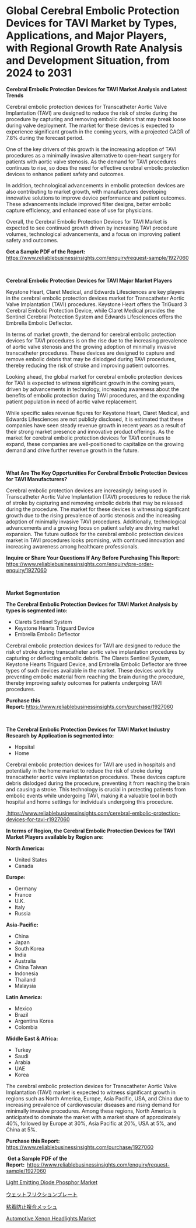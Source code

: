 <p><h1>Global Cerebral Embolic Protection Devices for TAVI Market by Types, Applications, and Major Players, with Regional Growth Rate Analysis and Development Situation, from 2024 to 2031</h1></p><p><strong>Cerebral Embolic Protection Devices for TAVI Market Analysis and Latest Trends</strong></p>
<p><p>Cerebral embolic protection devices for Transcatheter Aortic Valve Implantation (TAVI) are designed to reduce the risk of stroke during the procedure by capturing and removing embolic debris that may break loose during valve deployment. The market for these devices is expected to experience significant growth in the coming years, with a projected CAGR of 7.8% during the forecast period.</p><p>One of the key drivers of this growth is the increasing adoption of TAVI procedures as a minimally invasive alternative to open-heart surgery for patients with aortic valve stenosis. As the demand for TAVI procedures continues to rise, so does the need for effective cerebral embolic protection devices to enhance patient safety and outcomes.</p><p>In addition, technological advancements in embolic protection devices are also contributing to market growth, with manufacturers developing innovative solutions to improve device performance and patient outcomes. These advancements include improved filter designs, better embolic capture efficiency, and enhanced ease of use for physicians.</p><p>Overall, the Cerebral Embolic Protection Devices for TAVI Market is expected to see continued growth driven by increasing TAVI procedure volumes, technological advancements, and a focus on improving patient safety and outcomes.</p></p>
<p><strong>Get a Sample PDF of the Report:&nbsp;</strong> <a href="https://www.reliablebusinessinsights.com/enquiry/request-sample/1927060">https://www.reliablebusinessinsights.com/enquiry/request-sample/1927060</a></p>
<p>&nbsp;</p>
<p><strong>Cerebral Embolic Protection Devices for TAVI Major Market Players</strong></p>
<p><p>Keystone Heart, Claret Medical, and Edwards Lifesciences are key players in the cerebral embolic protection devices market for Transcatheter Aortic Valve Implantation (TAVI) procedures. Keystone Heart offers the TriGuard 3 Cerebral Embolic Protection Device, while Claret Medical provides the Sentinel Cerebral Protection System and Edwards Lifesciences offers the Embrella Embolic Deflector.</p><p>In terms of market growth, the demand for cerebral embolic protection devices for TAVI procedures is on the rise due to the increasing prevalence of aortic valve stenosis and the growing adoption of minimally invasive transcatheter procedures. These devices are designed to capture and remove embolic debris that may be dislodged during TAVI procedures, thereby reducing the risk of stroke and improving patient outcomes.</p><p>Looking ahead, the global market for cerebral embolic protection devices for TAVI is expected to witness significant growth in the coming years, driven by advancements in technology, increasing awareness about the benefits of embolic protection during TAVI procedures, and the expanding patient population in need of aortic valve replacement.</p><p>While specific sales revenue figures for Keystone Heart, Claret Medical, and Edwards Lifesciences are not publicly disclosed, it is estimated that these companies have seen steady revenue growth in recent years as a result of their strong market presence and innovative product offerings. As the market for cerebral embolic protection devices for TAVI continues to expand, these companies are well-positioned to capitalize on the growing demand and drive further revenue growth in the future.</p></p>
<p>&nbsp;</p>
<p><strong>What Are The Key Opportunities For Cerebral Embolic Protection Devices for TAVI Manufacturers?</strong></p>
<p><p>Cerebral embolic protection devices are increasingly being used in Transcatheter Aortic Valve Implantation (TAVI) procedures to reduce the risk of stroke by capturing and removing embolic debris that may be released during the procedure. The market for these devices is witnessing significant growth due to the rising prevalence of aortic stenosis and the increasing adoption of minimally invasive TAVI procedures. Additionally, technological advancements and a growing focus on patient safety are driving market expansion. The future outlook for the cerebral embolic protection devices market in TAVI procedures looks promising, with continued innovation and increasing awareness among healthcare professionals.</p></p>
<p><strong>Inquire or Share Your Questions If Any Before Purchasing This Report:</strong> <a href="https://www.reliablebusinessinsights.com/enquiry/pre-order-enquiry/1927060">https://www.reliablebusinessinsights.com/enquiry/pre-order-enquiry/1927060</a></p>
<p>&nbsp;</p>
<p><strong>Market Segmentation</strong></p>
<p><strong>The Cerebral Embolic Protection Devices for TAVI Market Analysis by types is segmented into:</strong></p>
<p><ul><li>Clarets Sentinel System</li><li>Keystone Hearts Triguard Device</li><li>Embrella Embolic Deflector</li></ul></p>
<p><p>Cerebral embolic protection devices for TAVI are designed to reduce the risk of stroke during transcatheter aortic valve implantation procedures by capturing or deflecting embolic debris. The Clarets Sentinel System, Keystone Hearts Triguard Device, and Embrella Embolic Deflector are three types of such devices available in the market. These devices work by preventing embolic material from reaching the brain during the procedure, thereby improving safety outcomes for patients undergoing TAVI procedures.</p></p>
<p><strong>Purchase this Report:&nbsp;</strong><a href="https://www.reliablebusinessinsights.com/purchase/1927060">https://www.reliablebusinessinsights.com/purchase/1927060</a></p>
<p>&nbsp;</p>
<p><strong>The Cerebral Embolic Protection Devices for TAVI Market Industry Research by Application is segmented into:</strong></p>
<p><ul><li>Hopsital</li><li>Home</li></ul></p>
<p><p>Cerebral embolic protection devices for TAVI are used in hospitals and potentially in the home market to reduce the risk of stroke during transcatheter aortic valve implantation procedures. These devices capture debris dislodged during the procedure, preventing it from reaching the brain and causing a stroke. This technology is crucial in protecting patients from embolic events while undergoing TAVI, making it a valuable tool in both hospital and home settings for individuals undergoing this procedure.</p></p>
<p><a href="https://www.reliablebusinessinsights.com/cerebral-embolic-protection-devices-for-tavi-r1927060">&nbsp;https://www.reliablebusinessinsights.com/cerebral-embolic-protection-devices-for-tavi-r1927060</a></p>
<p><strong>In terms of Region, the Cerebral Embolic Protection Devices for TAVI Market Players available by Region are:</strong></p>
<p>
    <p> <strong> North America: </strong>
        <ul>
            <li>United States</li>
            <li>Canada</li>
        </ul>
        </p> 
    <p> <strong> Europe: </strong>
        <ul>
            <li>Germany</li>
            <li>France</li>
            <li>U.K.</li>
            <li>Italy</li>
            <li>Russia</li>
        </ul>
        </p> 
    <p> <strong> Asia-Pacific: </strong>
        <ul>
            <li>China</li>
            <li>Japan</li>
            <li>South Korea</li>
            <li>India</li>
            <li>Australia</li>
            <li>China Taiwan</li>
            <li>Indonesia</li>
            <li>Thailand</li>
            <li>Malaysia</li>
        </ul>
        </p> 
    <p> <strong> Latin America: </strong>
        <ul>
            <li>Mexico</li>
            <li>Brazil</li>
            <li>Argentina Korea</li>
            <li>Colombia</li>
        </ul>
        </p> 
    <p> <strong> Middle East & Africa: </strong>
        <ul>
            <li>Turkey</li>
            <li>Saudi</li>
            <li>Arabia</li>
            <li>UAE</li>
            <li>Korea</li>
        </ul>
    </p>
    </p>
<p><p>The cerebral embolic protection devices for Transcatheter Aortic Valve Implantation (TAVI) market is expected to witness significant growth in regions such as North America, Europe, Asia Pacific, USA, and China due to increasing prevalence of cardiovascular diseases and rising demand for minimally invasive procedures. Among these regions, North America is anticipated to dominate the market with a market share of approximately 40%, followed by Europe at 30%, Asia Pacific at 20%, USA at 5%, and China at 5%.</p></p>
<p><strong>Purchase this Report: </strong><a href="https://www.reliablebusinessinsights.com/purchase/1927060">https://www.reliablebusinessinsights.com/purchase/1927060</a></p>
<p>&nbsp;<strong>Get a Sample PDF of the Report:&nbsp;&nbsp;</strong><a href="https://www.reliablebusinessinsights.com/enquiry/request-sample/1927060">https://www.reliablebusinessinsights.com/enquiry/request-sample/1927060</a></p>
<p><strong></strong></p>
<p><p><a href="https://github.com/AKSHATREPORTPRIME/Market-Research-Report-List-5/blob/main/light-emitting-diode-phosphor-market.md">Light Emitting Diode Phosphor Market</a></p><p><a href="https://github.com/LeoraEber/Market-Research-Report-List-1/blob/main/4749211116469.md">ウェットフリクションプレート</a></p><p><a href="https://github.com/xtkhtofdt934839/Market-Research-Report-List-2/blob/main/4255359116470.md">粘着防止複合メッシュ</a></p><p><a href="https://github.com/riwar777/Market-Research-Report-List-1/blob/main/automotive-xenon-headlights-market.md">Automotive Xenon Headlights Market</a></p></p>
